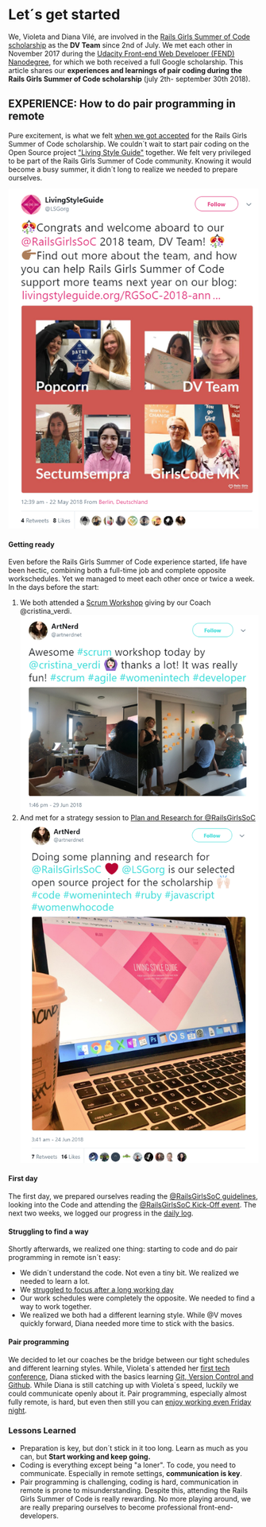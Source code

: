 # Let´s get started
We, Violeta and Diana Vilé, are involved in the [Rails Girls Summer of Code scholarship](https://railsgirlssummerofcode.org/) as the __DV Team__ since 2nd of July. We met each other in November 2017 during  the [Udacity Front-end Web Developer (FEND) Nanodegree](https://www.udacity.com/course/front-end-web-developer-nanodegree--nd001), for which we both received a full Google scholarship. This article shares our __experiences and learnings of pair coding during the Rails Girls Summer of Code scholarship__ (july 2th- september 30th 2018). 

## EXPERIENCE: How to do pair programming in remote
Pure excitement, is what we felt [when we got accepted](https://twitter.com/LSGorg/status/998830730405990400) for the Rails Girls Summer of Code scholarship. We couldn´t wait to start pair coding on the Open Source project ["Living Style Guide"](https://livingstyleguide.org/) together. We felt very privileged to be part of the Rails Girls Summer of Code community. Knowing it would become a busy summer, it didn´t long to realize we needed to prepare ourselves.

![Acceptence](https://github.com/dianavile/RgSocDVTeam/blob/master/img/Living_Style_Guide.png)

#### Getting ready
Even before the Rails Girls Summer of Code experience started, life have been hectic, combining both a full-time job and complete opposite workschedules. Yet we managed to meet each other once or twice a week. In the days before the start: 

1) We both attended a [Scrum Workshop](https://twitter.com/artnerdnet/status/1012799490456158209) giving by our Coach @cristina_verdi.
![Scrum Workshop](https://github.com/dianavile/RgSocDVTeam/blob/master/img/Scrum_Workshop.png)
2) And met for a strategy session to [Plan and Research for @RailsGirlsSoC](https://twitter.com/artnerdnet/status/1012799490456158209) 
![Strategy session](https://github.com/dianavile/RgSocDVTeam/blob/master/img/Daily_planning.png)

#### First day
The first day, we prepared ourselves reading the [@RailsGirlsSoC guidelines](https://github.com/dianavile/RgSocDVTeam/blob/master/RGSoC%202018_%20Student%20onboarding%20guide.pdf), looking into the Code and attending the [@RailsGirlsSoC Kick-Off event](https://railsgirlssummerofcode.org/blog/2018-06-28-lets-get-rgsoc-started). The next two weeks, we logged our progress in the [daily log](https://teams.railsgirlssummerofcode.org/).

#### Struggling to find a way 
Shortly afterwards, we realized one thing: starting to code and do pair programming in remote isn´t easy:

- We didn´t understand the code. Not even a tiny bit. We realized we needed to learn a lot.
- We [struggled to focus after a long working day](https://twitter.com/artnerdnet/status/1015567892081979393)
- Our work schedules were completely the opposite. We needed to find a way to work together.
- We realized we both had a different learning style. While @V moves quickly forward, Diana needed more time to stick with the basics.

#### Pair programming
We decided to let our coaches be the bridge between our tight schedules and different learning styles. While, Violeta´s attended her [first tech conference](https://twitter.com/artnerdnet/status/1015883042462818305), Diana sticked with the basics learning [Git, Version Control and Github](https://github.com/dianavile/RgSocDVTeam/blob/master/General%20Workflow%20Git%2C%20Version%20Control%20and%20Github.md). While Diana is still catching up with Violeta´s speed, luckily we could communicate openly about it. Pair programming, especially almost fully remote, is hard, but even then still you can [enjoy working even Friday night](https://twitter.com/artnerdnet/status/1017905655422881793).

### Lessons Learned 
- Preparation is key, but don´t stick in it too long. Learn as much as you can, but __Start working and keep going.__
- Coding is everything except being "a loner". To code, you need to communicate. Especially in remote settings, __communication is key__.
- Pair programming is challenging, coding is hard, communication in remote is prone to misunderstanding. Despite this, attending the Rails Girls Summer of Code is really rewarding. No more playing around, we are really preparing ourselves to become professional front-end- developers.

